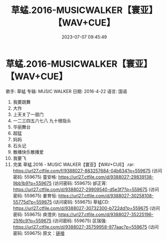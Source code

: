 ﻿---
title: 草蜢.2016-MUSICWALKER【寰亚】【WAV+CUE】
date: 2023-07-07 09:45:49
categories: WAV车载音乐、镜像
tags: 华语中文
---
# 草蜢.2016-MUSICWALKER【寰亚】【WAV+CUE】

歌手: 草蜢
专辑: MUSIC WALKER
日期: 2016-4-22
语言: 国语
01. 我要跳舞
02. 大作
03. 上天关了一扇门
04. 一二三四五六七八 九十根指头
05. 华丽舞台
06. 超猛
07. 妈妈
08. 石头记
09. 散播快乐散播爱
10. 我要飞
11. 完美
草蜢.2016 - MUSIC WALKER【寰亚】【WAV+CUE】.rar: https://url27.ctfile.com/f/9388027-883257684-04b634?p=559675
(访问密码: 559675)
童安格: https://url27.ctfile.com/d/9388027-29839138-9bb1b9?p=559675
(访问密码: 559675)
邰正宵: https://url27.ctfile.com/d/9388027-29909540-d5e3f7?p=559675
(访问密码: 559675)
姜育恒: https://url27.ctfile.com/d/9388027-30258108-55775d?p=559675
(访问密码: 559675)
草蜢CD: https://url27.ctfile.com/d/9388027-30732300-b722dd?p=559675
(访问密码: 559675)
庾澄庆: https://url27.ctfile.com/d/9388027-35225196-25f6c9?p=559675
(访问密码: 559675)
区瑞强: https://url27.ctfile.com/d/9388027-35759958-977aac?p=559675
(访问密码: 559675)
原文：[链接](https://blog.sina.com.cn/s/blog_1647c7e76010312lv.html)